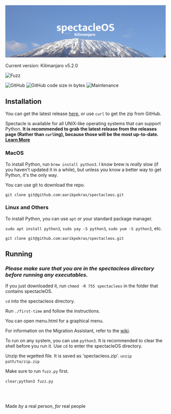 <!--# spectacleOS Kilimanjaro-->

<img src="https://github.com/aarikpokras/dmgs/blob/main/specs-head-OF.png?raw=true" alt="spectacleOS Kilimanjaro">

Current version: Kilimanjaro v5.2.0

![Fuzz](https://img.shields.io/badge/spectacleos-The%20lightest%20operating%20system-5993ff?style=for-the-badge)

![GitHub](https://img.shields.io/github/license/aarikpokras/spectacleos) ![GitHub code size in bytes](https://img.shields.io/github/languages/code-size/aarikpokras/spectacleos) ![Maintenance](https://img.shields.io/maintenance/yes/2023)
## Installation
You can get the latest release [here](https://github.com/aarikpokras/spectacleos/releases), or use `curl` to get the zip from GitHub.

Spectacle is available for all UNIX-like operating systems that can support Python.
**It is recommended to grab the latest release from the releases page (Rather than `curl`ing), because those will be the most up-to-date. [Learn More](nocurl.md)**

### MacOS
To install Python, run `brew install python3`. I know brew is *really* slow (if you haven't updated it in a while), but unless you know a better way to get Python, it's the only way.

You can use git to download the repo.

```console
git clone git@github.com:aarikpokras/spectacleos.git
```
### Linux and Others
To install Python, you can use `apt` or your standard package manager.

`sudo apt install python3`, `sudo yay -S python3`, `sudo yum -S python3`, etc.

```console
git clone git@github.com:aarikpokras/spectacleos.git
```
## Running

### ***Please make sure that you are in the spectacleos directory before running any executables.***

If you just downloaded it, run `chmod -R 755 spectacleos` in the folder that contains spectacleOS.

`cd` into the spectacleos directory.

Run `./first-time` and follow the instructions.

You can open menu.html for a graphical menu.

For information on the Migration Assistant, refer to the [wiki](https://github.com/aarikpokras/spectacleos/wiki/Migration-Assistant-(Migrator)).

To run on any system, you can use `python3`. It is recommended to clear the shell before you run it. Use `cd` to enter the spectacleOS directory.

Unzip the wgetted file. It is saved as 'spectacleos.zip'. `unzip path/to/zip.zip`

Make sure to run `fuzz.py` first.

`clear;python3 fuzz.py`

<br />
<br />

Made *by* a real person, *for* real people
